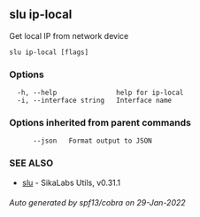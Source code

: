 ## slu ip-local

Get local IP from network device

```
slu ip-local [flags]
```

### Options

```
  -h, --help               help for ip-local
  -i, --interface string   Interface name
```

### Options inherited from parent commands

```
      --json   Format output to JSON
```

### SEE ALSO

* [slu](slu.md)	 - SikaLabs Utils, v0.31.1

###### Auto generated by spf13/cobra on 29-Jan-2022
